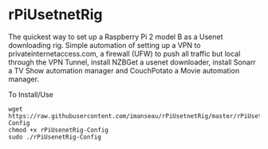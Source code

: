 # rPiUsetnetRig

The quickest way to set up a Raspberry Pi 2 model B as a Usenet downloading rig. Simple automation of setting up a VPN to privateinternetaccess.com, a firewall (UFW) to push all traffic but local through the VPN Tunnel, install NZBGet a usenet downloader, install Sonarr a TV Show automation manager and CouchPotato a Movie automation manager.

To Install/Use

```
wget https://raw.githubusercontent.com/imanseau/rPiUsetnetRig/master/rPiUsetnetRig-Config
chmod +x rPiUsenetRig-Config
sudo ./rPiUsenetRig-Config
```
